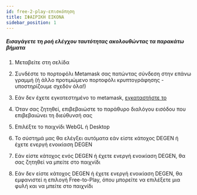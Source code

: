 ```yaml
---
id: free-2-play-επισκόπηση
title: ΣΦΑΙΡΙΚΗ ΕΙΚΟΝΑ
sidebar_position: 1
---
```


##### **Εισαγάγετε τη ροή ελέγχου ταυτότητας ακολουθώντας τα παρακάτω βήματα**

1. Μεταβείτε στη σελίδα [](https://niftyleague.com/games)

2. Συνδέστε το πορτοφόλι Metamask σας πατώντας σύνδεση στην επάνω γραμμή (ή άλλο προτιμώμενο πορτοφόλι κρυπτογράφησης - υποστηρίζουμε σχεδόν όλα!)

3. Εάν δεν έχετε εγκατεστημένο το metamask, [εγκαταστήστε το](https://metamask.io/)

4. Όταν σας ζητηθεί, επιβεβαιώστε το παράθυρο διαλόγου εισόδου που επιβεβαιώνει τη διεύθυνσή σας

5. Επιλέξτε το παιχνίδι WebGL ή Desktop

6. Το σύστημά μας θα ελέγξει αυτόματα εάν είστε κάτοχος DEGEN ή έχετε ενεργή ενοικίαση DEGEN

7. Εάν είστε κάτοχος ενός DEGEN ή έχετε ενεργή ενοικίαση DEGEN, θα σας ζητηθεί να μπείτε στο παιχνίδι

8. Εάν δεν είστε κάτοχος DEGEN ή έχετε ενεργή ενοικίαση DEGEN, θα εμφανιστεί η επιλογή Free-to-Play, όπου μπορείτε να επιλέξετε μια φυλή και να μπείτε στο παιχνίδι

